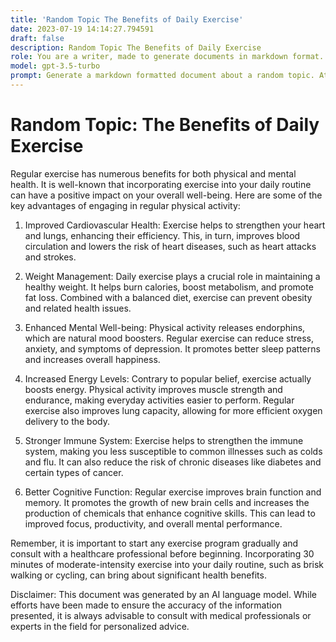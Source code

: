 ```yaml
---
title: 'Random Topic The Benefits of Daily Exercise'
date: 2023-07-19 14:14:27.794591
draft: false
description: Random Topic The Benefits of Daily Exercise
role: You are a writer, made to generate documents in markdown format. It is very important that all of the documents you generate are in valid markdown format.
model: gpt-3.5-turbo
prompt: Generate a markdown formatted document about a random topic. At the bottom, include a disclaimer explaining that the document was generated by you. The first line of the document should be the title. Make sure that the entire document is in proper markdown format, using a mix of various tags to make the document visually appealing.
---
```


# Random Topic: The Benefits of Daily Exercise

Regular exercise has numerous benefits for both physical and mental health. It is well-known that incorporating exercise into your daily routine can have a positive impact on your overall well-being. Here are some of the key advantages of engaging in regular physical activity:

1. Improved Cardiovascular Health: Exercise helps to strengthen your heart and lungs, enhancing their efficiency. This, in turn, improves blood circulation and lowers the risk of heart diseases, such as heart attacks and strokes.

2. Weight Management: Daily exercise plays a crucial role in maintaining a healthy weight. It helps burn calories, boost metabolism, and promote fat loss. Combined with a balanced diet, exercise can prevent obesity and related health issues.

3. Enhanced Mental Well-being: Physical activity releases endorphins, which are natural mood boosters. Regular exercise can reduce stress, anxiety, and symptoms of depression. It promotes better sleep patterns and increases overall happiness.

4. Increased Energy Levels: Contrary to popular belief, exercise actually boosts energy. Physical activity improves muscle strength and endurance, making everyday activities easier to perform. Regular exercise also improves lung capacity, allowing for more efficient oxygen delivery to the body.

5. Stronger Immune System: Exercise helps to strengthen the immune system, making you less susceptible to common illnesses such as colds and flu. It can also reduce the risk of chronic diseases like diabetes and certain types of cancer.

6. Better Cognitive Function: Regular exercise improves brain function and memory. It promotes the growth of new brain cells and increases the production of chemicals that enhance cognitive skills. This can lead to improved focus, productivity, and overall mental performance.

Remember, it is important to start any exercise program gradually and consult with a healthcare professional before beginning. Incorporating 30 minutes of moderate-intensity exercise into your daily routine, such as brisk walking or cycling, can bring about significant health benefits.

Disclaimer: This document was generated by an AI language model. While efforts have been made to ensure the accuracy of the information presented, it is always advisable to consult with medical professionals or experts in the field for personalized advice.